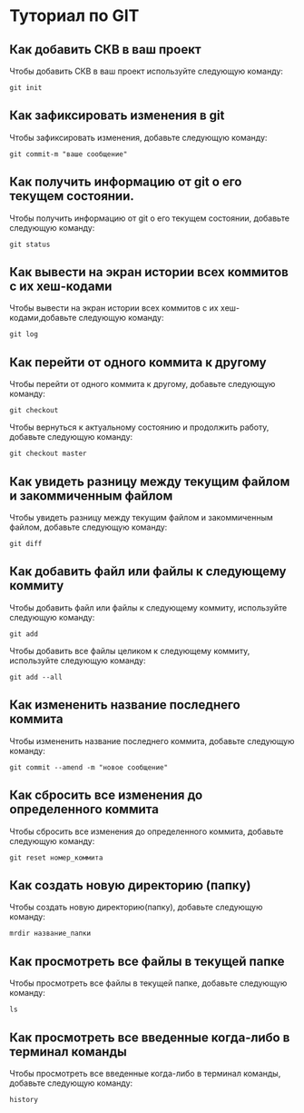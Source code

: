 # Туториал по GIT 

## Как добавить СКВ в ваш проект

Чтобы добавить СКВ в ваш проект используйте следующую команду:

~~~
git init  
~~~

## Как зафиксировать изменения в git

Чтобы зафиксировать изменения, добавьте следующую команду:
~~~
git commit-m "ваше сообщение"
~~~

## Как получить информацию от  git о его текущем состоянии.

Чтобы получить информацию от  git о его текущем состоянии, добавьте следующую команду:
~~~ 
git status
~~~

## Как вывести на экран истории всех коммитов с их хеш-кодами

Чтобы вывести на экран истории всех коммитов с их хеш-кодами,добавьте следующую команду:

~~~
git log
~~~


## Как перейти от одного коммита к другому

Чтобы перейти от одного коммита к другому, добавьте следующую команду:

~~~
git checkout
~~~
 Чтобы вернуться к актуальному состоянию и продолжить работу, добавьте следующую команду:
 ~~~
 git checkout master
 ~~~

 ## Как увидеть разницу между текущим файлом и закоммиченным файлом 

Чтобы увидеть разницу между текущим файлом и закоммиченным файлом, добавьте следующую команду:

~~~
git diff
~~~


## Как добавить файл или файлы к следующему коммиту

Чтобы добавить файл или файлы к следующему коммиту, используйте следующую команду:

~~~
git add
~~~

Чтобы добавить все файлы целиком к следующему коммиту, используйте следующую команду:
~~~
git add --all
~~~
## Как измененить название последнего коммита

Чтобы измененить название последнего коммита, добавьте следующую команду:

~~~
git commit --amend -m "новое сообщение"
~~~

## Как сбросить все изменения до определенного коммита

Чтобы сбросить все изменения до определенного коммита, добавьте следующую команду:

~~~
git reset номер_коммита
~~~

## Как создать новую директорию (папку)

Чтобы создать новую директорию(папку), добавьте следующую команду:

~~~
mrdir название_папки
~~~

## Как просмотреть все файлы в текущей папке

Чтобы просмотреть все файлы в текущей папке, добавьте следующую команду:

~~~
ls 
~~~

## Как просмотреть все введенные когда-либо в терминал команды

Чтобы просмотреть все введенные когда-либо в терминал команды, добавьте следующую команду:

~~~ 
history
~~~
